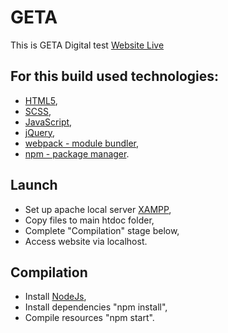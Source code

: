 # GETA
This is GETA Digital test [Website Live](https://geta.elviss.work)

## For this build used technologies:

- [HTML5](https://en.wikipedia.org/wiki/HTML5),
- [SCSS](https://sass-lang.com/documentation/syntax),
- [JavaScript](https://en.wikipedia.org/wiki/JavaScript),
- [jQuery](https://jquery.com/),
- [webpack - module bundler](https://webpack.js.org/),
- [npm - package manager](https://www.npmjs.com/).

## Launch

* Set up apache local server [XAMPP](https://www.apachefriends.org/index.html),
* Copy files to main htdoc folder,
* Complete "Compilation" stage below,
* Access website via localhost.

## Compilation

* Install [NodeJs](https://nodejs.org/en/),
* Install dependencies "npm install",
* Compile resources "npm start".
